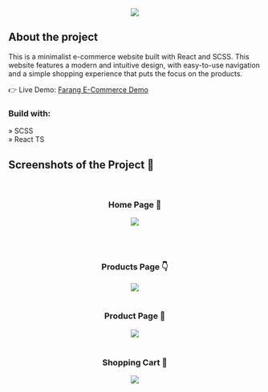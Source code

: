 <div align='center'><img src='[https://github.com/AltPerson/Farang-E-Commerce/assets/39427362/eb2b668f-ee39-40e9-8e4c-cdbbbb38cddd](https://github.com/AltPerson/Farang-E-Commerce/assets/39427362/857710ca-be61-42fb-9ce9-3cdbaf9a893c)'/></div>

<h2>About the project</h2>

<p>This is a minimalist e-commerce website built with React and SCSS. This
website features a modern and intuitive design, with easy-to-use navigation and a
simple shopping experience that puts the focus on the products.</p>

👉 Live Demo: <a href='https://farang-e-commerce.netlify.app/'>Farang E-Commerce Demo</a>

<h3>Build with:</h3>

» SCSS <br>
» React TS

<h2>Screenshots of the Project 📸</h2>
<br>
<h3 align='center'>Home Page 🏡</h3>

<div align='center'>
<img src='https://github.com/AltPerson/Farang-E-Commerce/assets/39427362/bbc7acb8-bf05-4a71-a0cb-eaea4aec9063'/>
</div>

<br><br>
<h3 align='center'>Products Page 👇</h3>

<div align='center'>
<img src='https://github.com/AltPerson/Farang-E-Commerce/assets/39427362/e0b93727-2ffa-4bdc-9a7a-7e5888218598'/>

<br>
<br>
<h3 align='center'>Product Page 🎁</h3>

<div align='center'>
<img src='https://github.com/AltPerson/Farang-E-Commerce/assets/39427362/f5038f4f-cf19-4f81-8a7a-c71b11e5373b'/>

<br>
<br>
<h3 align='center'>Shopping Cart 🛒</h3>

<div align='center'>
<img src='https://github.com/AltPerson/Farang-E-Commerce/assets/39427362/3d66b469-ce8f-4bab-ad9c-5b1af5491dda'/>
</div>

